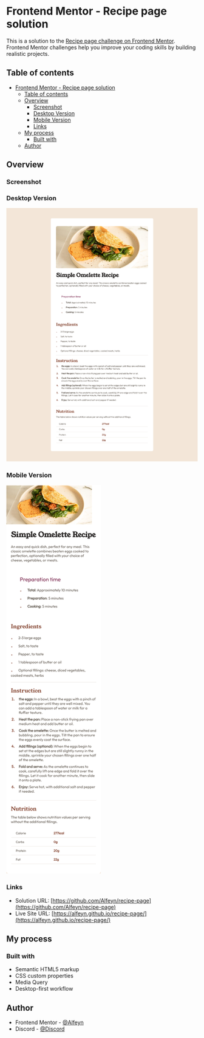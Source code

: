 # Frontend Mentor - Recipe page solution

This is a solution to the [Recipe page challenge on Frontend Mentor](https://www.frontendmentor.io/challenges/recipe-page-KiTsR8QQKm). Frontend Mentor challenges help you improve your coding skills by building realistic projects. 

## Table of contents

- [Frontend Mentor - Recipe page solution](#frontend-mentor---recipe-page-solution)
  - [Table of contents](#table-of-contents)
  - [Overview](#overview)
    - [Screenshot](#screenshot)
    - [Desktop Version](#desktop-version)
    - [Mobile Version](#mobile-version)
    - [Links](#links)
  - [My process](#my-process)
    - [Built with](#built-with)
  - [Author](#author)

## Overview

### Screenshot

### Desktop Version
![](./assets/images/screenshot-1.png)

### Mobile Version 
![](./assets/images/screenshot-2.png)

### Links

- Solution URL: [https://github.com/Alfeyn/recipe-page](https://github.com/Alfeyn/recipe-page)
- Live Site URL: [https://alfeyn.github.io/recipe-page/](https://alfeyn.github.io/recipe-page/)
## My process

### Built with

- Semantic HTML5 markup
- CSS custom properties
- Media Query
- Desktop-first workflow

## Author

- Frontend Mentor - [@Alfeyn](https://www.frontendmentor.io/profile/Alfeyn)
- Discord - [@Discord](https://discord.com/channels/@harfel_alif)
